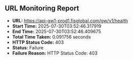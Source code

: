 ## URL Monitoring Report

- **URL:** https://api-gw1-prod1.fisglobal.com/gw/v1/health
- **Start Time:** 2025-07-30T03:52:46.317919
- **End Time:** 2025-07-30T03:52:46.409675
- **Total Time Taken:** 0.091756 seconds
- **HTTP Status Code:** 403
- **Status:** Failure
- **Failure Reason:** HTTP Status Code: 403
